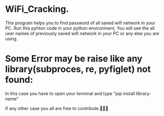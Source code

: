 # WiFi_Cracking.
This program helps you to find password of all saved wifi network in your PC.
Run this pyhton code in your python environment, You will see the all user names of previously saved wifi network in your PC or any else you are using.
# Some Error may be raise like any library(subproces, re, pyfiglet) not found:
In this case you have to open your terminal and type "pip install library-name" 

If any other case you all are free to contribute.👨🏻‍💻
